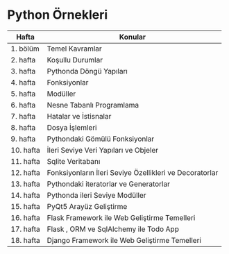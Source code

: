 # Python Örnekleri

| Hafta | Konular |
| ------ | ------ |
| 1. bölüm | Temel Kavramlar |
| 2. hafta | Koşullu Durumlar |
| 3. hafta | Pythonda Döngü Yapıları |
| 4. hafta | Fonksiyonlar |
| 5. hafta | Modüller |
| 6. hafta | Nesne Tabanlı Programlama |
| 7. hafta | Hatalar ve İstisnalar |
| 8. hafta | Dosya İşlemleri |
| 9. hafta | Pythondaki Gömülü Fonksiyonlar |
| 10. hafta | İleri Seviye Veri Yapıları ve Objeler |
| 11. hafta | Sqlite Veritabanı |
| 12. hafta | Fonksiyonların İleri Seviye Özellikleri ve Decoratorlar |
| 13. hafta | Pythondaki iteratorlar ve Generatorlar |
| 14. hafta | Pythonda ileri Seviye Modüller |
| 15. hafta | PyQt5 Arayüz Geliştirme |
| 16. hafta | Flask Framework ile Web Geliştirme Temelleri |
| 17. hafta | Flask , ORM ve SqlAlchemy ile Todo App |
| 18. hafta | Django Framework ile Web Geliştirme Temelleri |
